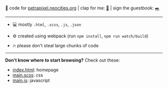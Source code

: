 :ribbon: code for [petrapixel.neocities.org](https://petrapixel.neocities.org/) | clap for me: [:clap:](http://clap.fc2.com/post/petrapixel/?url=https%3A%2F%2Fpetrapixel.neocities.org%2F&title=petrapixel) | sign the guestbook: [:black_nib:](https://petrapixelneocities.123guestbook.com/)

---

- :computer: mostly `.html`, `.scss`, `.js`, `.json`

- :gear: created using webpack (run `npm install`, `npm run watch/build`)

- :fire: please don't steal large chunks of code

---

**Don't know where to start browsing?** Check out these:

- [index.html](https://github.com/petracoding/petrapixel.neocities.org/blob/master/public/index.html): homepage
- [main.scss](https://github.com/petracoding/petrapixel.neocities.org/blob/master/css/main.scss): css
- [main.js](https://github.com/petracoding/petrapixel.neocities.org/blob/master/js/main.js): javascript
